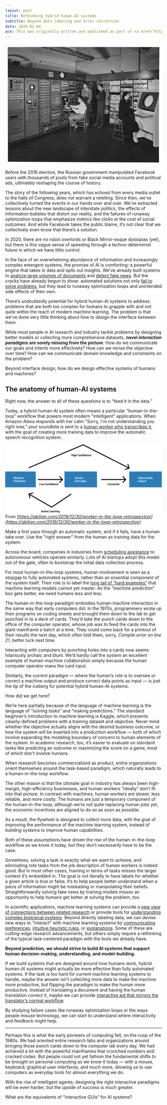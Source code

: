 ```yaml
---
layout: post
title: Rethinking hybrid human-AI systems
subtitle: Beyond data labeling and error correction
date: 2020-02-04
ack: This was originally written and published as part of <a href="https://www.perell.com/write-of-passage-fellowship">David Perell's Write of Passage Fellowship</a>. Thank you to David, Packy, Adrienne, and Sahaj for comments on earlier versions of this draft!
---
```


<img class="fit-width" src="/assets/posts/whirlwind-computer.jpg"/>

Before the 2016 election, the Russian government manipulated Facebook users with thousands of posts from fake social media accounts and political ads, ultimately reshaping the course of history.

The story of the following years, which has echoed from every media outlet to the halls of Congress, does not warrant a retelling. Since then, we’ve collectively turned the events in our hands over and over. We’ve extracted lessons about the new landscape of interstate politics, the effects of information bubbles that distort our reality, and the failures of runaway optimization loops that emphasize metrics like clicks at the cost of social outcomes. And while Facebook takes the public blame, it’s not clear that we collectively even know that there’s a solution.

In 2020, there are no robot overlords or Black Mirror-esque dystopias (yet), but there is this vague sense of speeding through a techno-determinist future in which we have little control. 

In the face of an overwhelming abundance of information and increasingly complex emergent systems, the promise of AI is comforting: a powerful engine that takes in data and spits out insights. We’ve already built systems to [analyze large volumes of documents](https://primer.ai/) and [detect fake news](https://venturebeat.com/2019/06/03/twitter-acquires-fabula-ai-a-machine-learning-startup-that-helps-spot-fake-news/). But the cracks have already begun to show: automated solutions not only [fail to solve problems](https://www.theverge.com/2018/4/5/17202886/facebook-fake-news-moderation-ai-challenges), but they lead to runaway optimization loops and unintended side effects of their own.

There’s undoubtedly potential for hybrid human-AI systems to address problems that are both too complex for humans to grapple with and not quite within the reach of modern machine learning. The problem is that we’ve done very little thinking about how to design the interface between them. 

While most people in AI research and industry tackle problems by designing better models or collecting more comprehensive datasets, **novel _interaction paradigms_ are sorely missing from the picture**. How do we communicate our goals and intents more effectively? How can we revise the objective over time? How can we communicate domain knowledge and constraints on the problem? 

Beyond interface design, how do we design effective systems of humans and machines?

## The anatomy of human-AI systems

Right now, the answer to all of these questions is to “feed it in the data.”

Today, a hybrid human-AI system often means a particular “human-in-the-loop” workflow that powers most modern "intelligent" applications. When Amazon Alexa responds with her calm "Sorry, I'm not understanding you right now," your soundbite is sent to a [human worker who transcribes it](https://www.theverge.com/2019/4/10/18305378/amazon-alexa-ai-voice-assistant-annotation-listen-private-recordings), with the goal of creating more training data to improve the automatic speech recognition system.

![Human-in-the-loop workflow](/assets/posts/human-in-the-loop.png)
*From [https://akilian.com/2019/12/30/worker-in-the-loop-retrospective](https://akilian.com/2019/12/30/worker-in-the-loop-retrospective)*

Make a first pass through an automatic system, and if it fails, have a human take over. Use the "right answer" from the human as training data for the system.

Across the board, companies in industries from [scheduling assistance](https://medium.com/amplify-partners/how-clara-labs-is-on-the-cutting-edge-of-ai-by-keeping-humans-in-the-loop-cb478661e7e4) to autonomous vehicles operate similarly. Lots of AI startups adopt this model out of the gate, often to bootstrap the initial data collection process.

For most human-in-the-loop systems, human involvement is seen as a stopgap to fully automated systems, rather than an essential component of the system itself. Their role is to label the [long tail of “hard examples”](https://cdixon.org/2009/08/20/machine-learning-is-really-good-at-partially-solving-just-about-any-problem) that machine learning models cannot yet master. As the “machine prediction” box gets better, we need humans less and less.

The human-in-the-loop paradigm embodies human-machine interaction in the same way that early computers did. In the 1970s, programmers wrote up their programs on coding sheets and brought them down to the lab to get punched in to a deck of cards. They’d take the punch cards down to the office of the computer operator, whose job was to feed the cards into the giant mainframe a batch at a time. They could come back for a printout of their results the next day, which often told them, sorry, _Compile error on line 21_, better luck next time.

Interacting with computers by punching holes into a cards now seems hilariously archaic and blunt. We’d hardly call the system an excellent example of human-machine collaboration simply because the human computer operator mans the card input.

Similarly, the current paradigm — where the human’s role is to oversee or correct a machine output and produce correct data points as input — is just the tip of the iceberg for potential hybrid human-AI systems.

How did we get here?

We’re here partially because of the language of machine learning is the language of “solving _tasks_” and “making predictions.” The standard beginner’s introduction to machine learning is Kaggle, which presents cleanly-defined problems with a training dataset and objective. Never mind whether the objective actually aligns with the desired business outcome, or how the system will be inserted into a production workflow — both of which involve expanding the modeling boundary of concern to human elements of the system. In academic research, too, it’s easier to evaluate on standard tasks like predicting an outcome or maximizing the score on a game, most of which don’t involve humans.

When research becomes commercialized as product, entire organizations orient themselves around the task-based paradigm, which naturally leads to a human-in-the-loop workflow.

The other reason is that the ultimate goal in industry has always been high-margin, high-efficiency businesses, and human workers “ideally” don’t fit into that picture. In contrast with machines, human workers are slower, less reliable, and more costly. The humans are just a temporary component of the human-in-the-loop; although we’re not quite replacing human jobs yet, the economic incentives are aligned to do so as soon as possible.

As a result, the flywheel is designed to collect more data, with the goal of improving the performance of the machine learning system, instead of building systems to improve human capabilities.

Both of these assumptions have driven the rise of the human-in-the-loop workflow as we know it today, but they don’t necessarily have to be the case.

Sometimes, solving a task is exactly what we want to achieve, and eliminating rote tasks from the job description of human workers is indeed good. But in most other cases, framing in terms of tasks misses the larger context it’s embedded in. The goal is not literally to have labels for whether a given article is true or false; it’s to help people better understand when a piece of information might be misleading or manipulating their beliefs. Straightforwardly solving fake news by training models misses an opportunity to help humans get better at solving the problem, too.

In scientific applications, machine learning systems can provide a [new view of connections between related research](https://www.nature.com/articles/s41586-019-1335-8) or provide tools for [understanding complex biological systems](https://slideslive.com/38921722/machine-learning-meets-singlecell-biology-insights-and-challenges). Beyond directly labeling data, we can devise new ways to “interact” with machine learning systems by [communicating preferences](https://openai.com/blog/deep-reinforcement-learning-from-human-preferences/), [intuitive heuristic rules](https://hazyresearch.github.io/snorkel/blog/ws_blog_post.html), or [explanations](https://www.snorkel.org/blog/babble). Some of these are cutting-edge research advancements, but others simply require a rethinking of the typical task-centered paradigm with the tools we already have.

**Beyond prediction, we should strive to build AI systems that support human decision-making, understanding, and model-building.**

If we build systems that are designed around how humans work, hybrid human-AI systems might actually be more effective than fully automated systems. If the task is too hard for current machine learning systems to handle, maybe the answer isn’t collecting more data to make the machine more productive, but flipping the paradigm to make the human more productive. Instead of translating a document and having the human translation correct it, maybe we can provide [interactive aid that mirrors the translator’s normal workflow](https://qz.com/1484254/lilt-combines-human-and-machine-language-translation/).

By studying failure cases like runaway optimization loops or the ways people misuse technology, we can start to understand where interactivity and feedback might help.

<hr>

Perhaps this is what the early pioneers of computing felt, on the cusp of the 1980s. We had oriented entire research labs and organizations around bringing those punch cards down to the computer lab every day. We had achieved a lot with the powerful mainframes that crunched numbers and cracked codes. But people could not yet fathom the fundamental shifts to be brought on personal computing as we know it today — with a mouse, keyboard, graphical user interfaces, and much more, allowing us to use computers as everyday tools for almost everything we do.

With the rise of intelligent agents, designing the right interactive paradigms will be even harder, but the upside of success is much greater.

What are the equivalents of “interactive GUIs” for AI systems?
